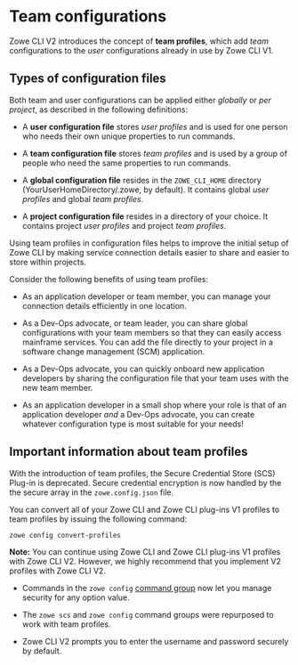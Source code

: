 # Team configurations

Zowe CLI V2 introduces the concept of **team profiles**, which add *team* configurations to the *user* configurations already in use by Zowe CLI V1.

## Types of configuration files

Both team and user configurations can be applied either *globally* or *per project*, as described in the following definitions:

- A **user configuration file** stores *user profiles* and is used for one person who needs their own unique properties to run commands.

- A **team configuration file** stores *team profiles* and is used by a group of people who need the same properties to run commands.

- A **global configuration file** resides in the `ZOWE_CLI_HOME` directory (YourUserHomeDirectory/.zowe, by default). It contains global *user profiles* and global *team profiles*.

- A **project configuration file** resides in a directory of your choice. It contains project *user profiles* and project *team profiles*.

Using team profiles in configuration files helps to improve the initial setup of Zowe CLI by making service connection details easier to share and easier to store within projects.

Consider the following benefits of using team profiles:

- As an application developer or team member, you can manage your connection details efficiently in one location.

- As a Dev-Ops advocate, or team leader, you can share global configurations with your team members so that they can easily access mainframe services. You can add the file directly to your project in a software change management (SCM) application.

- As a Dev-Ops advocate, you can quickly onboard new application developers by sharing the configuration file that your team uses with the new team member.

- As an application developer in a small shop where your role is that of an application developer *and* a Dev-Ops advocate, you can create whatever configuration type is most suitable for your needs!  

## Important information about team profiles

With the introduction of team profiles, the Secure Credential Store (SCS) Plug-in is deprecated. Secure credential encryption is now handled by the the secure array in the `zowe.config.json` file.

You can convert all of your Zowe CLI and Zowe CLI plug-ins V1 profiles to team profiles by issuing the following command:

```
zowe config convert-profiles
```

**Note:** You can continue using Zowe CLI and Zowe CLI plug-ins V1 profiles with Zowe CLI V2. However, we highly recommend that you implement V2 profiles with Zowe CLI V2.

- Commands in the `zowe config` [command group](../user-guide/cli-using-understanding-core-command-groups#config.md) now let you manage security for any option value.

- The `zowe scs` and `zowe config` command groups were repurposed to work with team profiles.

- Zowe CLI V2 prompts you to enter the username and password securely by default.

